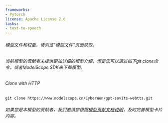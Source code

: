 ```yaml
---
frameworks:
- Pytorch
license: Apache License 2.0
tasks:
- text-to-speech
---
```

###### 模型文件和权重，请浏览“模型文件”页面获取。
###### 当前模型的贡献者未提供更加详细的模型介绍，但是您可以通过如下git clone命令，或者ModelScope SDK来下载模型。
###### Clone with HTTP
```
git clone https://www.modelscope.cn/CyberWon/gpt-sovits-webtts.git
```
###### 如果您是本模型的贡献者，我们邀请您根据[模型贡献文档说明](https://www.modelscope.cn/docs/%E5%A6%82%E4%BD%95%E6%92%B0%E5%86%99%E5%A5%BD%E7%94%A8%E7%9A%84%E6%A8%A1%E5%9E%8B%E5%8D%A1%E7%89%87)，及时完善模型卡片内容。